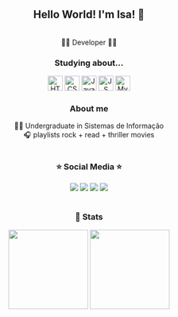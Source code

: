 <table>
      <div align="center">
        <h2> Hello World! I'm Isa! 💛</h2> 
      </div>
      <div align="center">
       <br> 👩‍💻 Developer 👩‍💻 </br> 
      </div>
      <div align="center">
        <h3> Studying about... </h3>
        <img src="https://cdn.jsdelivr.net/gh/devicons/devicon/icons/html5/html5-plain.svg" height="30" alt="HTML"/>
        <img src="https://cdn.jsdelivr.net/gh/devicons/devicon/icons/css3/css3-plain.svg" height="30" alt="CSS"/>
        <img src="https://cdn.jsdelivr.net/gh/devicons/devicon/icons/java/java-original.svg" height="30" alt="Java"/>
        <img src="https://cdn.jsdelivr.net/gh/devicons/devicon/icons/javascript/javascript-original.svg" height="30" alt="JS"/>
        <img src="https://cdn.jsdelivr.net/gh/devicons/devicon@latest/icons/mysql/mysql-original.svg"  height="30" alt="MySQL" />
          
 </div>
      <div align="center">
        <h3> About me </h3>
        👩‍🎓 Undergraduate in Sistemas de Informação<br/>
        🎧 playlists rock + read + thriller movies
</div>
</table>
  <table> 
   <div align="center">
        <h3>⭐ Social Media ⭐ </h3>
        <a href = "mailto:barrosisabella1919@gmail.com"><img src="https://img.shields.io/badge/-Gmail-%23333?style=for-the-badge&logo=gmail&logoColor=white" target="_blank"></a>
        <a href="https://www.linkedin.com/in/isabellabarros0/" target="_blank"><img src="https://img.shields.io/badge/-LinkedIn-%230077B5?style=for-the-badge&logo=linkedin&logoColor=white" target="_blank"></a> 
       <a href="https://instagram.com/isabarss" target="_blank"><img src="https://img.shields.io/badge/-Instagram-%23E4405F?style=for-the-badge&logo=instagram&logoColor=white" target="_blank"></a>
       <a href="https://wa.me/5511985914954"  target="_blank"><img src="https://img.shields.io/badge/WhatsApp-25D366?style=for-the-badge&logo=whatsapp&logoColor=white" target="_blank"></a>
      </div>
  </table>
  <div align="center">
        <h3>🥇 Stats</h3>
        <img src="https://github-readme-stats.vercel.app/api?username=isabarss&show_icons=true&theme=radical" height="160"/>
        <img src="https://github-readme-stats.vercel.app/api/top-langs/?username=isabarss&layout=normal&theme=radical" height="160"/>
      </div>
    <td width="50%" valign="top">
      </div>
    </td>
  </tr>

